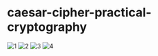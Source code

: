 # caesar-cipher-practical-cryptography
![1](https://user-images.githubusercontent.com/49290969/106360643-ad2b3b80-632a-11eb-8a39-97fb623754a1.PNG)
![2](https://user-images.githubusercontent.com/49290969/106360647-adc3d200-632a-11eb-8c56-14ae52fa405e.PNG)
![3](https://user-images.githubusercontent.com/49290969/106360649-ae5c6880-632a-11eb-8bce-0968354a9f5c.PNG)
![4](https://user-images.githubusercontent.com/49290969/106360650-aef4ff00-632a-11eb-89e1-e9e1380598ce.PNG)

